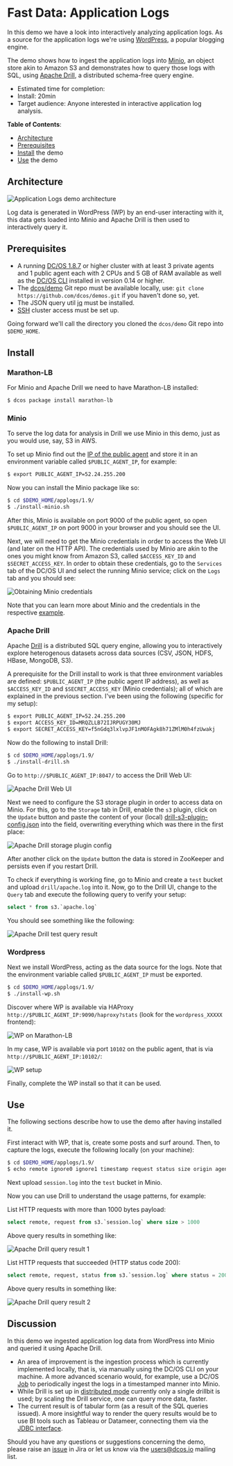# Fast Data: Application Logs

In this demo we have a look into interactively analyzing application logs.
As a source for the application logs we're using [WordPress](https://wordpress.org/),
a popular blogging engine.

The demo shows how to ingest the application logs into [Minio](https://minio.io/),
an object store akin to Amazon S3 and demonstrates how to query those logs with SQL,
using [Apache Drill](http://drill.apache.org/), a distributed schema-free query engine.

- Estimated time for completion:
 - Install: 20min
- Target audience: Anyone interested in interactive application log analysis.

**Table of Contents**:

- [Architecture](#architecture)
- [Prerequisites](#prerequisites)
- [Install](#install) the demo
- [Use](#use) the demo

## Architecture

![Application Logs demo architecture](img/applogs-architecture.png)

Log data is generated in WordPress (WP) by an end-user interacting with it, this
data gets loaded into Minio and Apache Drill is then used to interactively query it.

## Prerequisites

- A running [DC/OS 1.8.7](https://dcos.io/releases/1.8.7/) or higher cluster with at least 3 private agents and 1 public agent each with 2 CPUs and 5 GB of RAM available as well as the [DC/OS CLI](https://dcos.io/docs/1.9/usage/cli/install/) installed in version 0.14 or higher.
- The [dcos/demo](https://github.com/dcos/demos/) Git repo must be available locally, use: `git clone https://github.com/dcos/demos.git` if you haven't done so, yet.
- The JSON query util [jq](https://github.com/stedolan/jq/wiki/Installation) must be installed.
- [SSH](https://dcos.io/docs/1.9/administration/access-node/sshcluster/) cluster access must be set up.

Going forward we'll call the directory you cloned the `dcos/demo` Git repo into `$DEMO_HOME`.

## Install

### Marathon-LB

For Minio and Apache Drill we need to have Marathon-LB installed:

```bash
$ dcos package install marathon-lb
```

### Minio

To serve the log data for analysis in Drill we use Minio in this demo, just as you would use, say, S3 in AWS.

To set up Minio find out the [IP of the public agent](https://dcos.io/docs/1.9/administration/locate-public-agent/)
and store it in an environment variable called `$PUBLIC_AGENT_IP`, for example:

```bash
$ export PUBLIC_AGENT_IP=52.24.255.200
```

Now you can install the Minio package like so:

```bash
$ cd $DEMO_HOME/applogs/1.9/
$ ./install-minio.sh
```

After this, Minio is available on port 9000 of the public agent, so open `$PUBLIC_AGENT_IP` on port 9000 in your browser and you should see the UI.

Next, we will need to get the Minio credentials in order to access the Web UI (and later on the HTTP API).
The credentials used by Minio are akin to the ones you might know from Amazon S3, called `$ACCESS_KEY_ID`
and `$SECRET_ACCESS_KEY`. In order to obtain these credentials, go to the `Services` tab of the DC/OS UI and
select the running Minio service; click on the `Logs` tab and you should see:

![Obtaining Minio credentials](img/minio-creds.png)

Note that you can learn more about Minio and the credentials in the respective [example](https://github.com/dcos/examples/tree/master/minio/1.9#access-minio-browser).

### Apache Drill

Apache [Drill](http://drill.apache.org/docs/) is a distributed SQL query engine, allowing
you to interactively explore heterogenous datasets across data sources (CSV, JSON, HDFS, HBase, MongoDB, S3).

A prerequisite for the Drill install to work is that three environment variables
are defined: `$PUBLIC_AGENT_IP` (the public agent IP address), as well as `$ACCESS_KEY_ID`
and `$SECRET_ACCESS_KEY` (Minio credentials); all of which are explained in the
previous section. I've been using the following (specific for my setup):

```bash
$ export PUBLIC_AGENT_IP=52.24.255.200
$ export ACCESS_KEY_ID=MRQZLLB72IJRPUGY30MJ
$ export SECRET_ACCESS_KEY=f5nGdq3lxlvpJF1nMOFAgk8h71ZMlM0h4fzUwakj
```

Now do the following to install Drill:

```bash
$ cd $DEMO_HOME/applogs/1.9/
$ ./install-drill.sh
```

Go to `http://$PUBLIC_AGENT_IP:8047/` to access the Drill Web UI:

![Apache Drill Web UI](img/drill-ui.png)

Next we need to configure the S3 storage plugin in order to access data on Minio.
For this, go to the `Storage` tab in Drill, enable the `s3` plugin, click on the `Update` button and paste the content of your (local) [drill-s3-plugin-config.json](drill/drill-s3-plugin-config.json) into the field, overwriting everything which was there in the first place:

![Apache Drill storage plugin config](img/drill-storage-plugin.png)

After another click on the `Update` button the data is stored in ZooKeeper and persists even if you restart Drill.

To check if everything is working fine, go to Minio and create a `test` bucket and upload `drill/apache.log` into it.
Now, go to the Drill UI, change to the `Query` tab and execute the following query to verify your setup:

```sql
select * from s3.`apache.log`
```

You should see something like the following:

![Apache Drill test query result](img/drill-test.png)

### Wordpress

Next we install WordPress, acting as the data source for the logs.
Note that the environment variable called `$PUBLIC_AGENT_IP` must be exported.

```bash
$ cd $DEMO_HOME/applogs/1.9/
$ ./install-wp.sh
```

Discover where WP is available via HAProxy `http://$PUBLIC_AGENT_IP:9090/haproxy?stats`
(look for the `wordpress_XXXXX` frontend):

![WP on Marathon-LB](img/wp-mlb.png)

In my case, WP is available via port `10102` on the public agent, that is via `http://$PUBLIC_AGENT_IP:10102/`:

![WP setup](img/wp.png)

Finally, complete the WP install so that it can be used.

## Use

The following sections describe how to use the demo after having installed it.

First interact with WP, that is, create some posts and surf around. Then, to capture the logs,
execute the following locally (on your machine):

```bash
$ cd $DEMO_HOME/applogs/1.9/
$ echo remote ignore0 ignore1 timestamp request status size origin agent > session.log && dcos task log --lines 1000 wordpress | tail -n +30 | sed 's, \[\(.*\)\] , \"\1\" ,' >> session.log
```

Next upload `session.log` into the `test` bucket in Minio.

Now you can use Drill to understand the usage patterns, for example:

List HTTP requests with more than 1000 bytes payload:

```sql
select remote, request from s3.`session.log` where size > 1000
```

Above query results in something like:

![Apache Drill query result 1](img/query-result1.png)


List HTTP requests that succeeded (HTTP status code 200):

```sql
select remote, request, status from s3.`session.log` where status = 200
```

Above query results in something like:

![Apache Drill query result 2](img/query-result2.png)

## Discussion

In this demo we ingested application log data from WordPress into Minio and queried
it using Apache Drill.

- An area of improvement is the ingestion process which is currently implemented
locally, that is, via manually using the DC/OS CLI on your machine. A more advanced
scenario would, for example, use a DC/OS [Job](https://dcos.io/docs/1.9/usage/jobs/)
to periodically ingest the logs in a timestamped manner into Minio.
- While Drill is set up in [distributed mode](http://drill.apache.org/docs/installing-drill-in-distributed-mode/)
currently only a single drillbit is used; by scaling the Drill service, one can
query more data, faster.
- The current result is of tabular form (as a result of the SQL queries issued).
A more insightful way to render the query results would be to use BI tools such as
Tableau or Datameer, connecting them via the [JDBC interface](http://drill.apache.org/docs/interfaces-introduction/).

Should you have any questions or suggestions concerning the demo, please raise an [issue](https://jira.mesosphere.com/) in Jira or let us know via the [users@dcos.io](mailto:users@dcos.io) mailing list.
